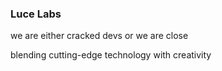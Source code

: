### Luce Labs
<p>we are either cracked devs or we are close</p>

blending cutting-edge technology with creativity

